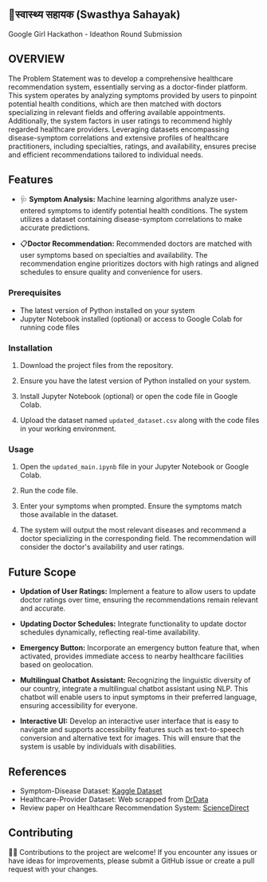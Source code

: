 ## 🏥स्वास्थ्य सहायक (Swasthya Sahayak)
Google Girl Hackathon - Ideathon Round Submission

## OVERVIEW

The Problem Statement was to develop a comprehensive healthcare recommendation system, essentially serving as a doctor-finder platform. This system operates by analyzing symptoms provided by users to pinpoint potential health conditions, which are then matched with doctors specializing in relevant fields and offering available appointments. Additionally, the system factors in user ratings to recommend highly regarded healthcare providers. Leveraging datasets encompassing disease-symptom correlations and extensive profiles of healthcare practitioners, including specialties, ratings, and availability, ensures precise and efficient recommendations tailored to individual needs.


## Features

- 🩺 **Symptom Analysis:** Machine learning algorithms analyze user-entered symptoms to identify potential health conditions. The system utilizes a dataset containing disease-symptom correlations to make accurate predictions.
  
- 📋**Doctor Recommendation:** Recommended doctors are matched with user symptoms based on specialties and availability. The recommendation engine prioritizes doctors with high ratings and aligned schedules to ensure quality and convenience for users.

### Prerequisites

- The latest version of Python installed on your system
- Jupyter Notebook installed (optional) or access to Google Colab for running code files

### Installation

1. Download the project files from the repository.

2. Ensure you have the latest version of Python installed on your system.

3. Install Jupyter Notebook (optional) or open the code file in Google Colab.

4. Upload the dataset named `updated_dataset.csv` along with the code files in your working environment.

### Usage

1. Open the `updated_main.ipynb` file in your Jupyter Notebook or Google Colab.

2. Run the code file.

3. Enter your symptoms when prompted. Ensure the symptoms match those available in the dataset.

4. The system will output the most relevant diseases and recommend a doctor specializing in the corresponding field. The recommendation will consider the doctor's availability and user ratings.

## Future Scope

- **Updation of User Ratings:** Implement a feature to allow users to update doctor ratings over time, ensuring the recommendations remain relevant and accurate.
  
- **Updating Doctor Schedules:** Integrate functionality to update doctor schedules dynamically, reflecting real-time availability.

- **Emergency Button:** Incorporate an emergency button feature that, when activated, provides immediate access to nearby healthcare facilities based on geolocation.

- **Multilingual Chatbot Assistant:** Recognizing the linguistic diversity of our country, integrate a multilingual chatbot assistant using NLP. This chatbot will enable users to input symptoms in their preferred language, ensuring accessibility for everyone.

- **Interactive UI:** Develop an interactive user interface that is easy to navigate and supports accessibility features such as text-to-speech conversion and alternative text for images. This will ensure that the system is usable by individuals with disabilities.

## References

- Symptom-Disease Dataset: [Kaggle Dataset](https://www.kaggle.com/datasets/kaushil268/disease-prediction-using-machine-learning)
- Healthcare-Provider Dataset: Web scrapped from [DrData](https://www.drdata.in/listdoctors.php?search=Doctor&state=&state=Uttar%20Pradesh&page=2)
- Review paper on Healthcare Recommendation System: [ScienceDirect](https://www.sciencedirect.com/science/article/abs/pii/S0957417422018413)

## Contributing

👩‍💻 Contributions to the project are welcome! If you encounter any issues or have ideas for improvements, please submit a GitHub issue or create a pull request with your changes.

